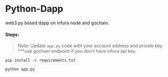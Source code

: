 # Python-Dapp
web3.py based dapp on infura node and gochain.

#### Steps:

>Note: Update ```app.py``` code with your account address and private key.  ***use gochain endpoint if you don't have infura api key

```
pip install -r requirements.txt

python app.py
```
